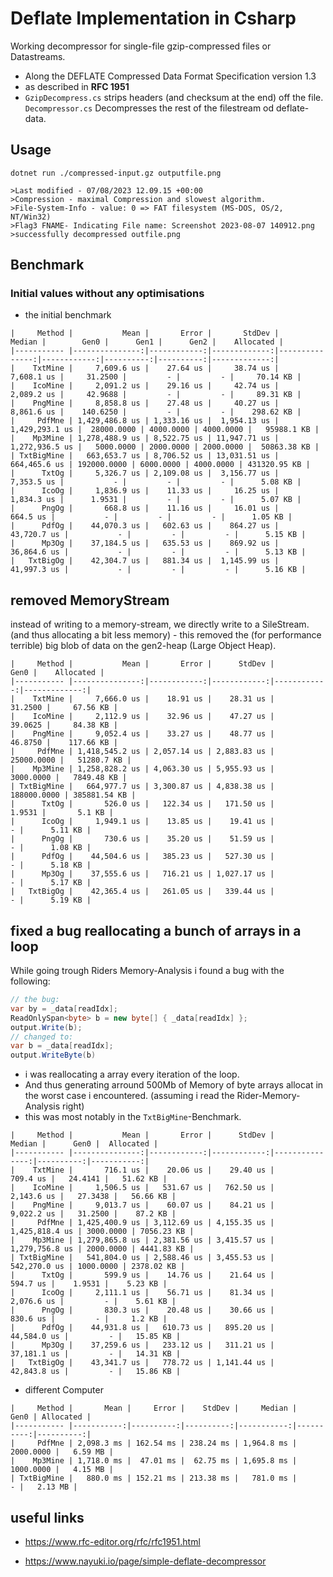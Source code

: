 ﻿# Deflate Implementation in Csharp

Working decompressor for single-file gzip-compressed files or Datastreams. 
- Along the DEFLATE Compressed Data Format Specification version 1.3
- as described in **RFC 1951**
- `GzipDecompress.cs` strips headers (and checksum at the end) off the file. `Decompressor.cs` Decompresses the rest of the filestream od deflate-data.

##  Usage
```
dotnet run ./compressed-input.gz outputfile.png

>Last modified - 07/08/2023 12.09.15 +00:00
>Compression - maximal Compression and slowest algorithm.
>File-System-Info - value: 0 => FAT filesystem (MS-DOS, OS/2, NT/Win32)
>Flag3 FNAME- Indicating File name: Screenshot 2023-08-07 140912.png
>successfully decompressed outfile.png
```

## Benchmark
### Initial values without any optimisations
- the initial benchmark

```
|     Method |           Mean |       Error |       StdDev |         Median |        Gen0 |      Gen1 |      Gen2 |    Allocated |
|----------- |---------------:|------------:|-------------:|---------------:|------------:|----------:|----------:|-------------:|
|    TxtMine |     7,609.6 us |    27.64 us |     38.74 us |     7,608.1 us |     31.2500 |         - |         - |     70.14 KB |
|    IcoMine |     2,091.2 us |    29.16 us |     42.74 us |     2,089.2 us |     42.9688 |         - |         - |     89.31 KB |
|    PngMine |     8,858.8 us |    27.48 us |     40.27 us |     8,861.6 us |    140.6250 |         - |         - |    298.62 KB |
|     PdfMne | 1,429,486.8 us | 1,333.16 us |  1,954.13 us | 1,429,293.1 us |  28000.0000 | 4000.0000 | 4000.0000 |   95988.1 KB |
|    Mp3Mine | 1,278,488.9 us | 8,522.75 us | 11,947.71 us | 1,272,936.5 us |   5000.0000 | 2000.0000 | 2000.0000 |  50863.38 KB |
| TxtBigMine |   663,653.7 us | 8,706.52 us | 13,031.51 us |   664,465.6 us | 192000.0000 | 6000.0000 | 4000.0000 | 431320.95 KB |
|      TxtOg |     5,326.7 us | 2,109.08 us |  3,156.77 us |     7,353.5 us |           - |         - |         - |      5.08 KB |
|      IcoOg |     1,836.9 us |    11.33 us |     16.25 us |     1,834.3 us |      1.9531 |         - |         - |      5.07 KB |
|      PngOg |       668.8 us |    11.16 us |     16.01 us |       664.5 us |           - |         - |         - |      1.05 KB |
|      PdfOg |    44,070.3 us |   602.63 us |    864.27 us |    43,720.7 us |           - |         - |         - |      5.15 KB |
|      Mp3Og |    37,184.5 us |   635.53 us |    869.92 us |    36,864.6 us |           - |         - |         - |      5.13 KB |
|   TxtBigOg |    42,304.7 us |   881.34 us |  1,145.99 us |    41,997.3 us |           - |         - |         - |      5.16 KB |
```
## removed MemoryStream
instead of writing to a memory-stream, we directly write to a SileStream. (and thus allocating a bit less memory)
	- this removed the (for performance terrible) big blob of data on the gen2-heap (Large Object Heap).
```
|     Method |           Mean |       Error |      StdDev |        Gen0 |    Allocated |
|----------- |---------------:|------------:|------------:|------------:|-------------:|
|    TxtMine |     7,666.0 us |    18.91 us |    28.31 us |     31.2500 |     67.56 KB |
|    IcoMine |     2,112.9 us |    32.96 us |    47.27 us |     39.0625 |     84.38 KB |
|    PngMine |     9,052.4 us |    33.27 us |    48.77 us |     46.8750 |    117.66 KB |
|     PdfMne | 1,418,545.2 us | 2,057.14 us | 2,883.83 us |  25000.0000 |   51280.7 KB |
|    Mp3Mine | 1,258,828.2 us | 4,063.30 us | 5,955.93 us |   3000.0000 |   7849.48 KB |
| TxtBigMine |   664,977.7 us | 3,300.87 us | 4,838.38 us | 188000.0000 | 385881.54 KB |
|      TxtOg |       526.0 us |   122.34 us |   171.50 us |      1.9531 |       5.1 KB |
|      IcoOg |     1,949.1 us |    13.85 us |    19.41 us |           - |      5.11 KB |
|      PngOg |       730.6 us |    35.20 us |    51.59 us |           - |      1.08 KB |
|      PdfOg |    44,504.6 us |   385.23 us |   527.30 us |           - |      5.18 KB |
|      Mp3Og |    37,555.6 us |   716.21 us | 1,027.17 us |           - |      5.17 KB |
|   TxtBigOg |    42,365.4 us |   261.05 us |   339.44 us |           - |      5.19 KB |
```
## fixed a bug reallocating a bunch of arrays in a loop
While going trough Riders Memory-Analysis i found a bug with the following:
```csharp
// the bug:
var by = _data[readIdx];
ReadOnlySpan<byte> b = new byte[] { _data[readIdx] };
output.Write(b);
// changed to:
var b = _data[readIdx];
output.WriteByte(b)
```
- i was reallocating a array every iteration of the loop.
- And thus generating arround 500Mb of Memory of byte arrays allocat in the worst case i encountered. (assuming i read the Rider-Memory-Analysis right)
- this was most notably in the `TxtBigMine`-Benchmark.
```
|     Method |           Mean |       Error |      StdDev |         Median |      Gen0 |  Allocated |
|----------- |---------------:|------------:|------------:|---------------:|----------:|-----------:|
|    TxtMine |       716.1 us |    20.06 us |    29.40 us |       709.4 us |   24.4141 |   51.62 KB |
|    IcoMine |     1,506.5 us |   531.67 us |   762.50 us |     2,143.6 us |   27.3438 |   56.66 KB |
|    PngMine |     9,013.7 us |    60.07 us |    84.21 us |     9,022.2 us |   31.2500 |    87.2 KB |
|     PdfMne | 1,425,400.9 us | 3,112.69 us | 4,155.35 us | 1,425,818.4 us | 3000.0000 | 7056.23 KB |
|    Mp3Mine | 1,279,865.8 us | 2,381.56 us | 3,415.57 us | 1,279,756.8 us | 2000.0000 | 4441.83 KB |
| TxtBigMine |   541,804.0 us | 2,588.46 us | 3,455.53 us |   542,270.0 us | 1000.0000 | 2378.02 KB |
|      TxtOg |       599.9 us |    14.76 us |    21.64 us |       594.7 us |    1.9531 |    5.23 KB |
|      IcoOg |     2,111.1 us |    56.71 us |    81.34 us |     2,076.6 us |         - |    5.61 KB |
|      PngOg |       830.3 us |    20.48 us |    30.66 us |       830.6 us |         - |     1.2 KB |
|      PdfOg |    44,931.8 us |   610.73 us |   895.20 us |    44,584.0 us |         - |   15.85 KB |
|      Mp3Og |    37,259.6 us |   233.12 us |   311.21 us |    37,181.1 us |         - |   14.31 KB |
|   TxtBigOg |    43,341.7 us |   778.72 us | 1,141.44 us |    42,843.8 us |         - |   15.86 KB |
```


- different Computer
```
|     Method |       Mean |     Error |    StdDev |     Median |      Gen0 | Allocated |
|----------- |-----------:|----------:|----------:|-----------:|----------:|----------:|
|     PdfMne | 2,098.3 ms | 162.54 ms | 238.24 ms | 1,964.8 ms | 2000.0000 |   6.59 MB |
|    Mp3Mine | 1,718.0 ms |  47.01 ms |  62.75 ms | 1,695.8 ms | 1000.0000 |   4.15 MB |
| TxtBigMine |   880.0 ms | 152.21 ms | 213.38 ms |   781.0 ms |         - |   2.13 MB |
```

## useful links

- https://www.rfc-editor.org/rfc/rfc1951.html

- https://www.nayuki.io/page/simple-deflate-decompressor
